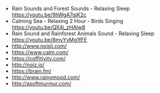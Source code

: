 - Rain Sounds and Forest Sounds - Relaxing Sleep https://youtu.be/9hWgA7qjK2c
- Calming Sea - Relaxing 2 Hour - Birds Singing https://youtu.be/QX4j_zHAlw8
- Rain Sound and Rainforest Animals Sound - Relaxing Sleep https://youtu.be/8myYyMg1fFE
- http://www.noisli.com/
- https://www.calm.com/
- https://coffitivity.com/
- http://noiz.io/
- https://brain.fm/
- http://www.rainymood.com/
- http://asoftmurmur.com/
